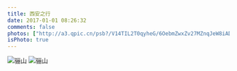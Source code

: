 ```yaml
---
title: 西安之行
date: 2017-01-01 08:26:32
comments: false
photos: ["http://a3.qpic.cn/psb?/V14TIL2T0qyheG/6OebmZwxZv27MZnqJeW8iADohPJiAFplHWqjmik2JJI!/b/dHkBAAAAAAAA&bo=OASgBQAAAAAFB70!&rf=viewer_4","http://a1.qpic.cn/psb?/V14TIL2T0qyheG/yTKbKDtKpWnKd2M.t6N0y6vL6wAH*lamDy8zIm*exCg!/b/dPYAAAAAAAAA&bo=AAWrBsAP0AsFCZY!&rf=viewer_4","http://a2.qpic.cn/psb?/V14TIL2T0qyheG/hWbyaeyTL2wOdaRvnI2qJoLdmZsZ8z*.Rn74ZF2PogQ!/b/dP0AAAAAAAAA&bo=AAWrBsAP0AsFCZY!&rf=viewer_4"]
isPhoto: true
---
```


![骊山](http://a3.qpic.cn/psb?/V14TIL2T0qyheG/CvMGRRrUlscbSK7jk6s0nu4C0pg3zbLQQn6ppe7Fd7Y!/b/dB8BAAAAAAAA&bo=qwYABcAP0AsFCZY!&rf=viewer_4)
![骊山](http://a1.qpic.cn/psb?/V14TIL2T0qyheG/s3IVudb83bcW41tsvxrlX49TkNBwl64R7aYO*eZm0M4!/b/dCABAAAAAAAA&bo=qwYABcAP0AsFAJ8!&rf=viewer_4)